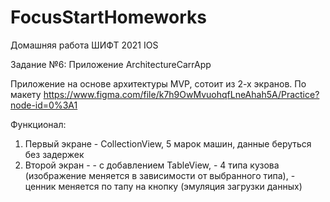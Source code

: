 # FocusStartHomeworks
Домашняя работа ШИФТ 2021 IOS

Задание №6:
Приложение ArchitectureCarrApp

Приложение на основе архитектуры MVP, сотоит из 2-х экранов.
По макету https://www.figma.com/file/k7h9OwMvuohqfLneAhah5A/Practice?node-id=0%3A1

Функционал:
1. Первый экране - CollectionView, 5 марок машин, данные беруться без задержек
2. Второй экран - 
                - с добавлением TableView, 
                - 4 типа кузова (изображение меняется в зависимости от выбранного типа), 
                - ценник меняется по тапу на кнопку (эмуляция загрузки данных)

